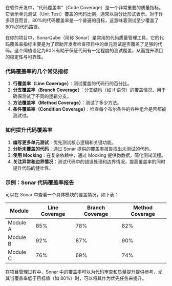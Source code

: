 在软件开发中，“代码覆盖率”（Code Coverage）是一个非常重要的质量指标。它表示单元测试（Unit Test）覆盖的代码比例，通常以百分比形式表示。对于许多项目而言，80%的代码覆盖率是一个普遍的目标，这意味着测试至少覆盖了80%的代码路径。

在你的项目中，SonarQube（简称 Sonar）是常用的代码质量管理工具，它的代码覆盖率指标主要是为了帮助开发者检查项目中的单元测试是否覆盖了足够的代码。这个阈值设定为80%有助于保证代码有一定程度的测试覆盖，从而提升项目的稳定性与可靠性。

### 代码覆盖率的几个常见指标

1. **行覆盖率（Line Coverage）**：测试覆盖的代码行的百分比。
2. **分支覆盖率（Branch Coverage）**：分支结构（如 if 语句）的覆盖情况，用于确保测试了不同的逻辑分支。
3. **方法覆盖率（Method Coverage）**：测试了多少方法。
4. **条件覆盖率（Condition Coverage）**：检查每个布尔条件的各种组合是否都被测试过。

### 如何提升代码覆盖率

1. **编写更多单元测试**：优先测试核心逻辑和关键功能。
2. **分析未覆盖的代码**：通过 Sonar 提供的覆盖率报告找出未测试的代码。
3. **使用 Mocking**：在复杂依赖中，通过 Mocking 提供伪数据，简化测试流程。
4. **关注异常和边界情况**：测试代码中的错误处理和边界情况，提高覆盖率的同时提升代码的健壮性。

### 示例：Sonar 代码覆盖率报告

可以在 Sonar 中查看一个具体模块的覆盖情况，如下表：

| Module   | Line Coverage | Branch Coverage | Method Coverage |
| -------- | ------------- | --------------- | --------------- |
| Module A | 85%           | 78%             | 82%             |
| Module B | 92%           | 87%             | 90%             |
| Module C | 76%           | 69%             | 74%             |

在项目管理过程中，Sonar 中的覆盖率可以为代码审查和质量提升提供参考，尤其当覆盖率低于目标值（如 80%）时，可以将其作为优先任务来提升。
